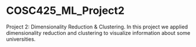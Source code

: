 # COSC425_ML_Project2
Project 2: Dimensionality Reduction &amp; Clustering. In this project we applied dimensionality reduction and clustering to visualize information about some universities.
